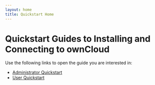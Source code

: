 ```yaml
---
layout: home
title: Quickstart Home
---
```


# Quickstart Guides to Installing and Connecting to ownCloud
Use the following links to open the guide you are interested in:

- [Administrator Quickstart](ownCloud_server_quickstart.html)
- [User Quickstart](ownCloud_client_quickstart.md)
